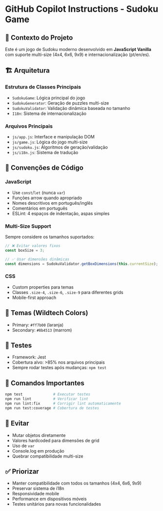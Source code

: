 # GitHub Copilot Instructions - Sudoku Game

## 🎯 Contexto do Projeto

Este é um jogo de Sudoku moderno desenvolvido em **JavaScript Vanilla** com suporte multi-size (4x4, 6x6, 9x9) e internacionalização (pt/en/es).

## 🏗️ Arquitetura

### Estrutura de Classes Principais
- `SudokuGame`: Lógica principal do jogo
- `SudokuGenerator`: Geração de puzzles multi-size  
- `SudokuValidator`: Validação dinâmica baseada no tamanho
- `I18n`: Sistema de internacionalização

### Arquivos Principais
- `js/app.js`: Interface e manipulação DOM
- `js/game.js`: Lógica do jogo multi-size
- `js/sudoku.js`: Algoritmos de geração/validação
- `js/i18n.js`: Sistema de tradução

## 📝 Convenções de Código

### JavaScript
- Use `const`/`let` (nunca `var`)
- Funções arrow quando apropriado
- Nomes descritivos em português/inglês
- Comentários em português
- ESLint: 4 espaços de indentação, aspas simples

### Multi-Size Support
Sempre considere os tamanhos suportados:
```javascript
// ❌ Evitar valores fixos
const boxSize = 3;

// ✅ Usar dimensões dinâmicas
const dimensions = SudokuValidator.getBoxDimensions(this.currentSize);
```

### CSS
- Custom properties para temas
- Classes `.size-4`, `.size-6`, `.size-9` para diferentes grids
- Mobile-first approach

## 🎨 Temas (Wildtech Colors)
- Primary: `#ff7b00` (laranja)
- Secondary: `#8b4513` (marrom)

## 🧪 Testes
- Framework: Jest
- Cobertura alvo: >85% nos arquivos principais
- Sempre rodar testes após mudanças: `npm test`

## 🔧 Comandos Importantes
```bash
npm test              # Executar testes
npm run lint          # Verificar lint
npm run lint:fix      # Corrigir lint automaticamente
npm run test:coverage # Cobertura de testes
```

## 🚫 Evitar
- Mutar objetos diretamente
- Valores hardcoded para dimensões de grid
- Uso de `var`
- Console.log em produção
- Quebrar compatibilidade multi-size

## ✅ Priorizar
- Manter compatibilidade com todos os tamanhos (4x4, 6x6, 9x9)
- Preservar sistema de i18n
- Responsividade mobile
- Performance em dispositivos móveis
- Testes unitários para novas funcionalidades